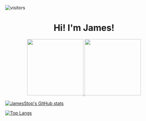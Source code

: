 ![visitors](https://visitor-badge.glitch.me/badge?page_id=JamesStop)

<h1 align="center">Hi!  I'm James!</h1>


<p align="center">
  <a href="https://github.com/JamesStop">
    <img height="180em" src="https://github-readme-stats.vercel.app/api?username=JamesStop&show_icons=true&theme=radical"/>
    <img height="180em" src="https://github-readme-stats.vercel.app/api/top-langs/?username=JamesStop&layout=compact&theme=radical"/>
  </a>
</p>

[![JamesStop's GitHub stats](https://github-readme-stats.vercel.app/api?username=JamesStop&show_icons=true&theme=radical)](https://github.com/JamesStop/github-readme-stats)

[![Top Langs](https://github-readme-stats.vercel.app/api/top-langs/?username=JamesStop&layout=compact&theme=radical)](https://github.com/JamesStop/github-readme-stats)

<!--
**JamesStop/JamesStop** is a ✨ _special_ ✨ repository because its `README.md` (this file) appears on your GitHub profile.

Here are some ideas to get you started:

- 🔭 I’m currently working on ...
- 🌱 I’m currently learning ...
- 👯 I’m looking to collaborate on ...
- 🤔 I’m looking for help with ...
- 💬 Ask me about ...
- 📫 How to reach me: ...
- 😄 Pronouns: ...
- ⚡ Fun fact: ...
-->
